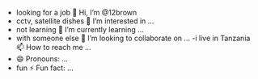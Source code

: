 - looking for a job 👋 Hi, I’m @12brown
- cctv, satellite dishes 👀 I’m interested in ...
- not learning 🌱 I’m currently learning ...
- with someone else 💞️ I’m looking to collaborate on ...
-i live in Tanzania 📫 How to reach me ...
- 😄 Pronouns: ...
- fun ⚡ Fun fact: ...

<!---
12brown/12brown is a ✨ special ✨ repository because its `README.md` (this file) appears on your GitHub profile.
You can click the Preview link to take a look at your changes.
--->
